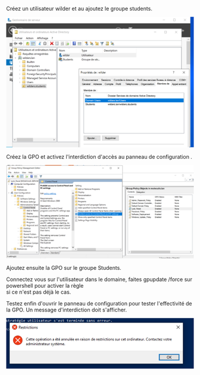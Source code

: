 Créez un utilisateur wilder et au ajoutez le groupe students.  

![Pic](/ADDS3/screen1.png)  

Créez la GPO  et activez l'interdiction d'accès au panneau de configuration .  

![Pic](/ADDS3/screen2.png)  

Ajoutez ensuite la GPO sur le groupe Students.

Connectez vous sur l'utilisateur dans le domaine, faites gpupdate /force sur powershell pour activer la règle  
si ce n'est pas déjà le cas.  
  
Testez enfin d'ouvrir le panneau de configuration pour tester l'effectivité de la GPO. Un message d'interdiction doit s'afficher.  

![Pic](/ADDS3/screen4.png)  

